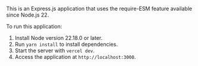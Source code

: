 This is an Express.js application that uses the require-ESM feature available since Node.js 22.

To run this application:
1. Install Node version 22.18.0 or later.
2. Run `yarn install` to install dependencies.
3. Start the server with `vercel dev`.
4. Access the application at `http://localhost:3000`.

